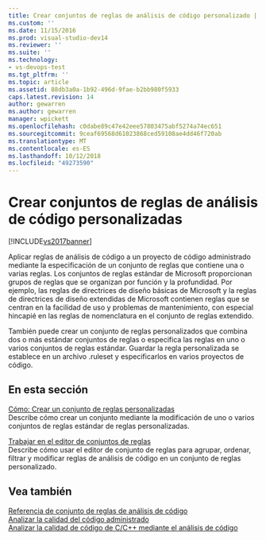 ```yaml
---
title: Crear conjuntos de reglas de análisis de código personalizado | Documentos de Microsoft
ms.custom: ''
ms.date: 11/15/2016
ms.prod: visual-studio-dev14
ms.reviewer: ''
ms.suite: ''
ms.technology:
- vs-devops-test
ms.tgt_pltfrm: ''
ms.topic: article
ms.assetid: 88db3a0a-1b92-496d-9fae-b2bb980f5933
caps.latest.revision: 14
author: gewarren
ms.author: gewarren
manager: wpickett
ms.openlocfilehash: c0dabe89c47e42eee57803475abf5274a74ec651
ms.sourcegitcommit: 9ceaf69568d61023868ced59108ae4dd46f720ab
ms.translationtype: MT
ms.contentlocale: es-ES
ms.lasthandoff: 10/12/2018
ms.locfileid: "49273590"
---
```

# <a name="creating-custom-code-analysis-rule-sets"></a>Crear conjuntos de reglas de análisis de código personalizadas
[!INCLUDE[vs2017banner](../includes/vs2017banner.md)]

Aplicar reglas de análisis de código a un proyecto de código administrado mediante la especificación de un conjunto de reglas que contiene una o varias reglas. Los conjuntos de reglas estándar de Microsoft proporcionan grupos de reglas que se organizan por función y la profundidad. Por ejemplo, las reglas de directrices de diseño básicas de Microsoft y la reglas de directrices de diseño extendidas de Microsoft contienen reglas que se centran en la facilidad de uso y problemas de mantenimiento, con especial hincapié en las reglas de nomenclatura en el conjunto de reglas extendido.  
  
 También puede crear un conjunto de reglas personalizados que combina dos o más estándar conjuntos de reglas o especifica las reglas en uno o varios conjuntos de reglas estándar. Guardar la regla personalizada se establece en un archivo .ruleset y especificarlos en varios proyectos de código.  
  
## <a name="in-this-section"></a>En esta sección  
 [Cómo: Crear un conjunto de reglas personalizadas](../code-quality/how-to-create-a-custom-rule-set.md)  
 Describe cómo crear un conjunto mediante la modificación de uno o varios conjuntos de reglas estándar de reglas personalizadas.  
  
 [Trabajar en el editor de conjuntos de reglas](../code-quality/working-in-the-code-analysis-rule-set-editor.md)  
 Describe cómo usar el editor de conjunto de reglas para agrupar, ordenar, filtrar y modificar reglas de análisis de código en un conjunto de reglas personalizado.  
  
## <a name="see-also"></a>Vea también  
 [Referencia de conjunto de reglas de análisis de código](../code-quality/code-analysis-rule-set-reference.md)   
 [Analizar la calidad del código administrado](../code-quality/analyzing-managed-code-quality-by-using-code-analysis.md)   
 [Analizar la calidad de código de C/C++ mediante el análisis de código](../code-quality/analyzing-c-cpp-code-quality-by-using-code-analysis.md)



